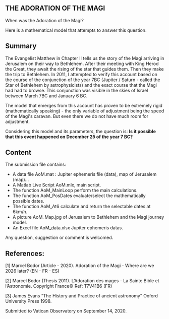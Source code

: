 ## THE ADORATION OF THE MAGI

When was the Adoration of the Magi?

Here is a mathematical model that attempts to answer this question.

## Summary

The Evangelist Matthew in Chapter II tells us the story of the Magi arriving in Jerusalem on their way to Bethlehem. After their meeting with King Herod the Great, they await the rising of the star that guides them. Then they make the trip to Bethlehem.
In 2011, I attempted to verify this account based on the course of the conjunction of the year 7BC (Jupiter / Saturn - called the Star of Bethlehem by astrophysicists) and the exact course that the Magi had had to browse. This conjunction was visible in the skies of Israel between March 7BC and January 6 BC.

The model that emerges from this account has proven to be extremely rigid (mathematically speaking) - the only variable of adjustment being the speed of the Magi's caravan. But even there we do not have much room for adjustment.

Considering this model and its parameters, the question is: **Is it possible that this event happened on December 25 of the year 7 BC?**

## Content

The submission file contains:
- A data file AoM.mat : Jupiter ephemeris file (data), map of Jerusalem (map)...
- A Matlab Live Script AoM.mlx, main script.
- The function AoM_MainLoop perform the main calculations.
- The function AoM_PosDates evaluate/select the mathematically possible dates.
- The function AoM_At6 calculate and return the selectable dates at 6km/h.
- A picture AoM_Map.jpg of Jerusalem to Bethlehem and the Magi journey model.
- An Excel file AoM_data.xlsx Jupiter ephemeris datas.

Any question, suggestion or comment is welcomed.

## References:
[1] Marcel Bodor (Article - 2020). Adoration of the Magi - Where are we 2026 later? (EN - FR - ES)

[2] Marcel Bodor (Thesis 2011). L’Adoration des mages - La Sainte Bible et l’Astronomie. Copyright France© Ref: T7V41B6 (FR)

[3] James Evans “The History and Practice of ancient astronomy" Oxford University Press 1998.

Submitted to Vatican Observatory on September 14, 2020.
